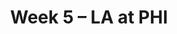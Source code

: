 ---
layout: game
title: Week 5 – LA at PHI
season: 2014
game_id: 2014_05_STL_PHI
away_team: LA
home_team: PHI
---